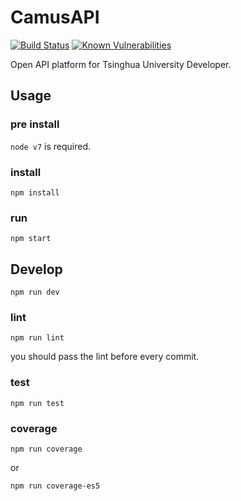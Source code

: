 # CamusAPI

[![Build Status](https://travis-ci.com/TennyZhuang/CamusAPI.svg?token=C8n3oe9sybsg818bK5tB&branch=master)](https://travis-ci.com/TennyZhuang/CamusAPI)
[![Known Vulnerabilities](https://snyk.io/test/github/tennyzhuang/camusapi/badge.svg)](https://snyk.io/test/github/tennyzhuang/camusapi)

Open API platform for Tsinghua University Developer.

## Usage

### pre install
`node v7` is required.


### install
```
npm install
```

### run
```
npm start
```

## Develop
```
npm run dev
```

### lint
```
npm run lint
```

you should pass the lint before every commit.

### test
```
npm run test
```

### coverage
```
npm run coverage
```

or
```
npm run coverage-es5
```
